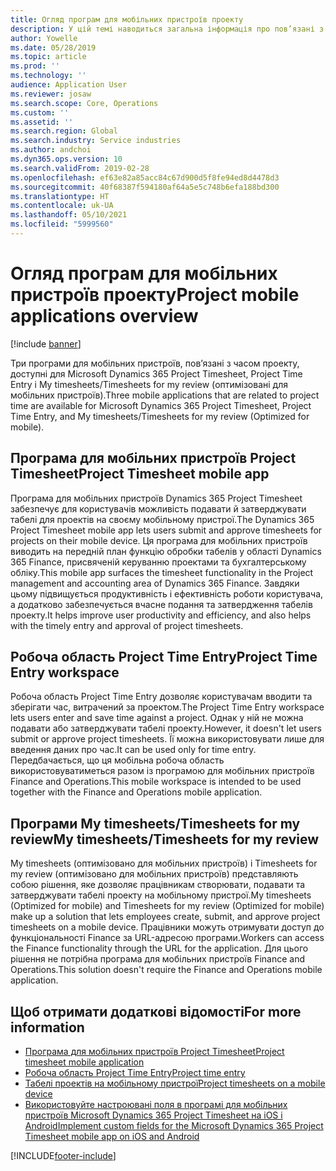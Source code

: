 ```yaml
---
title: Огляд програм для мобільних пристроїв проекту
description: У цій темі наводиться загальна інформація про пов’язані з часом програми проекту для Microsoft Dynamics 365 Project Timesheet, Project Time Entry та My timesheets/Timesheets, що доступні на мобільному пристрої.
author: Yowelle
ms.date: 05/28/2019
ms.topic: article
ms.prod: ''
ms.technology: ''
audience: Application User
ms.reviewer: josaw
ms.search.scope: Core, Operations
ms.custom: ''
ms.assetid: ''
ms.search.region: Global
ms.search.industry: Service industries
ms.author: andchoi
ms.dyn365.ops.version: 10
ms.search.validFrom: 2019-02-28
ms.openlocfilehash: ef63e82a85acc84c67d900d5f8fe94ed8d4478d3
ms.sourcegitcommit: 40f68387f594180af64a5e5c748b6efa188bd300
ms.translationtype: HT
ms.contentlocale: uk-UA
ms.lasthandoff: 05/10/2021
ms.locfileid: "5999560"
---
```

# <a name="project-mobile-applications-overview"></a><span data-ttu-id="4b5b3-103">Огляд програм для мобільних пристроїв проекту</span><span class="sxs-lookup"><span data-stu-id="4b5b3-103">Project mobile applications overview</span></span>

[!include [banner](../includes/banner.md)]

<span data-ttu-id="4b5b3-104">Три програми для мобільних пристроїв, пов’язані з часом проекту, доступні для Microsoft Dynamics 365 Project Timesheet, Project Time Entry і My timesheets/Timesheets for my review (оптимізовані для мобільних пристроїв).</span><span class="sxs-lookup"><span data-stu-id="4b5b3-104">Three mobile applications that are related to project time are available for Microsoft Dynamics 365 Project Timesheet, Project Time Entry, and My timesheets/Timesheets for my review (Optimized for mobile).</span></span>

## <a name="project-timesheet-mobile-app"></a><span data-ttu-id="4b5b3-105">Програма для мобільних пристроїв Project Timesheet</span><span class="sxs-lookup"><span data-stu-id="4b5b3-105">Project Timesheet mobile app</span></span>

<span data-ttu-id="4b5b3-106">Програма для мобільних пристроїв Dynamics 365 Project Timesheet забезпечує для користувачів можливість подавати й затверджувати табелі для проектів на своєму мобільному пристрої.</span><span class="sxs-lookup"><span data-stu-id="4b5b3-106">The Dynamics 365 Project Timesheet mobile app lets users submit and approve timesheets for projects on their mobile device.</span></span> <span data-ttu-id="4b5b3-107">Ця програма для мобільних пристроїв виводить на передній план функцію обробки табелів у області Dynamics 365 Finance, присвяченій керуванню проектами та бухгалтерському обліку.</span><span class="sxs-lookup"><span data-stu-id="4b5b3-107">This mobile app surfaces the timesheet functionality in the Project management and accounting area of Dynamics 365 Finance.</span></span> <span data-ttu-id="4b5b3-108">Завдяки цьому підвищується продуктивність і ефективність роботи користувача, а додатково забезпечується вчасне подання та затвердження табелів проекту.</span><span class="sxs-lookup"><span data-stu-id="4b5b3-108">It helps improve user productivity and efficiency, and also helps with the timely entry and approval of project timesheets.</span></span>

## <a name="project-time-entry-workspace"></a><span data-ttu-id="4b5b3-109">Робоча область Project Time Entry</span><span class="sxs-lookup"><span data-stu-id="4b5b3-109">Project Time Entry workspace</span></span>

<span data-ttu-id="4b5b3-110">Робоча область Project Time Entry дозволяє користувачам вводити та зберігати час, витрачений за проектом.</span><span class="sxs-lookup"><span data-stu-id="4b5b3-110">The Project Time Entry workspace lets users enter and save time against a project.</span></span> <span data-ttu-id="4b5b3-111">Однак у ній не можна подавати або затверджувати табелі проекту.</span><span class="sxs-lookup"><span data-stu-id="4b5b3-111">However, it doesn't let users submit or approve project timesheets.</span></span> <span data-ttu-id="4b5b3-112">Її можна використовувати лише для введення даних про час.</span><span class="sxs-lookup"><span data-stu-id="4b5b3-112">It can be used only for time entry.</span></span> <span data-ttu-id="4b5b3-113">Передбачається, що ця мобільна робоча область використовуватиметься разом із програмою для мобільних пристроїв Finance and Operations.</span><span class="sxs-lookup"><span data-stu-id="4b5b3-113">This mobile workspace is intended to be used together with the Finance and Operations mobile application.</span></span>

## <a name="my-timesheetstimesheets-for-my-review"></a><span data-ttu-id="4b5b3-114">Програми My timesheets/Timesheets for my review</span><span class="sxs-lookup"><span data-stu-id="4b5b3-114">My timesheets/Timesheets for my review</span></span>

<span data-ttu-id="4b5b3-115">My timesheets (оптимізовано для мобільних пристроїв) і Timesheets for my review (оптимізовано для мобільних пристроїв) представляють собою рішення, яке дозволяє працівникам створювати, подавати та затверджувати табелі проекту на мобільному пристрої.</span><span class="sxs-lookup"><span data-stu-id="4b5b3-115">My timesheets (Optimized for mobile) and Timesheets for my review (Optimized for mobile) make up a solution that lets employees create, submit, and approve project timesheets on a mobile device.</span></span> <span data-ttu-id="4b5b3-116">Працівники можуть отримувати доступ до функціональності Finance за URL-адресою програми.</span><span class="sxs-lookup"><span data-stu-id="4b5b3-116">Workers can access the Finance functionality through the URL for the application.</span></span> <span data-ttu-id="4b5b3-117">Для цього рішення не потрібна програма для мобільних пристроїв Finance and Operations.</span><span class="sxs-lookup"><span data-stu-id="4b5b3-117">This solution doesn't require the Finance and Operations mobile application.</span></span>

## <a name="for-more-information"></a><span data-ttu-id="4b5b3-118">Щоб отримати додаткові відомості</span><span class="sxs-lookup"><span data-stu-id="4b5b3-118">For more information</span></span>

- [<span data-ttu-id="4b5b3-119">Програма для мобільних пристроїв Project Timesheet</span><span class="sxs-lookup"><span data-stu-id="4b5b3-119">Project timesheet mobile application</span></span>](project-timesheet.md)
- [<span data-ttu-id="4b5b3-120">Робоча область Project Time Entry</span><span class="sxs-lookup"><span data-stu-id="4b5b3-120">Project time entry</span></span>]( project-time-entry-mobile-workspace.md)
- [<span data-ttu-id="4b5b3-121">Табелі проектів на мобільному пристрої</span><span class="sxs-lookup"><span data-stu-id="4b5b3-121">Project timesheets on a mobile device</span></span>](Mobile-timesheets.md)
- [<span data-ttu-id="4b5b3-122">Використовуйте настроювані поля в програмі для мобільних пристроїв Microsoft Dynamics 365 Project Timesheet на iOS і Android</span><span class="sxs-lookup"><span data-stu-id="4b5b3-122">Implement custom fields for the Microsoft Dynamics 365 Project Timesheet mobile app on iOS and Android</span></span>](custom-fields-mobile.md)


[!INCLUDE[footer-include](../includes/footer-banner.md)]